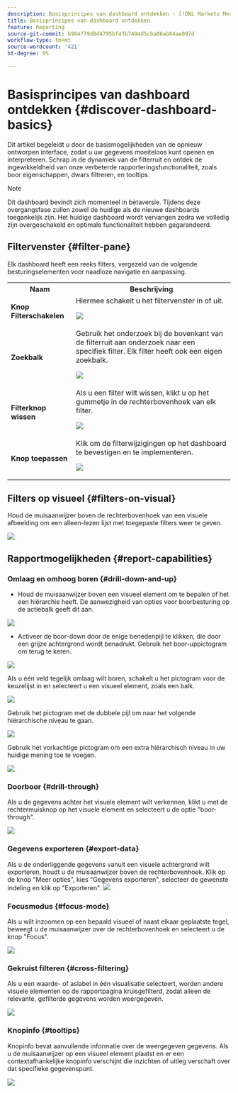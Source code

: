 ```yaml
---
description: Basisprincipes van dashboard ontdekken - [!DNL Marketo Measure] - Product
title: Basisprincipes van dashboard ontdekken
feature: Reporting
source-git-commit: b984779d8d4795bf43b7494d5cba06ab84ae097d
workflow-type: tm+mt
source-wordcount: '421'
ht-degree: 0%

---
```


# Basisprincipes van dashboard ontdekken {#discover-dashboard-basics}

Dit artikel begeleidt u door de basismogelijkheden van de opnieuw ontworpen interface, zodat u uw gegevens moeiteloos kunt openen en interpreteren. Schrap in de dynamiek van de filterruit en ontdek de ingewikkeldheid van onze verbeterde rapporteringsfunctionaliteit, zoals boor eigenschappen, dwars filtreren, en tooltips.

>[!NOTE]
>
>Dit dashboard bevindt zich momenteel in bètaversie. Tijdens deze overgangsfase zullen zowel de huidige als de nieuwe dashboards toegankelijk zijn. Het huidige dashboard wordt vervangen zodra we volledig zijn overgeschakeld en optimale functionaliteit hebben gegarandeerd.

## Filtervenster {#filter-pane}

Elk dashboard heeft een reeks filters, vergezeld van de volgende besturingselementen voor naadloze navigatie en aanpassing.

<table style="table-layout:auto"> 
 <tbody> 
  <tr> 
   <th>Naam</th> 
   <th>Beschrijving</th>
  </tr> 
  <tr> 
   <td><b>Knop Filterschakelen</b></td>
   <td>Hiermee schakelt u het filtervenster in of uit.
   <p><img src="assets/discover-dashboard-basics-1.png"></td>
  </tr>
  <tr> 
   <td><b>Zoekbalk</b></td>
   <td>Gebruik het onderzoek bij de bovenkant van de filterruit aan onderzoek naar een specifiek filter. Elk filter heeft ook een eigen zoekbalk.
   <p><img src="assets/discover-dashboard-basics-2.png"></td>
  </tr>
   <tr> 
   <td><b>Filterknop wissen</b></td>
   <td>Als u een filter wilt wissen, klikt u op het gummetje in de rechterbovenhoek van elk filter.
   <p><img src="assets/discover-dashboard-basics-3.png"></td>
  </tr>
  <tr> 
   <td><b>Knop toepassen</b></td>
   <td>Klik om de filterwijzigingen op het dashboard te bevestigen en te implementeren.
   <p><img src="assets/discover-dashboard-basics-3a.png"></td>
  </tr>
 </tbody> 
</table>

## Filters op visueel {#filters-on-visual}

Houd de muisaanwijzer boven de rechterbovenhoek van een visuele afbeelding om een alleen-lezen lijst met toegepaste filters weer te geven.

![](assets/discover-dashboard-basics-3b.png)

## Rapportmogelijkheden {#report-capabilities}

### Omlaag en omhoog boren {#drill-down-and-up}

* Houd de muisaanwijzer boven een visueel element om te bepalen of het een hiërarchie heeft. De aanwezigheid van opties voor boorbesturing op de actiebalk geeft dit aan.

![](assets/discover-dashboard-basics-4.png)

* Activeer de boor-down door de enige benedenpijl te klikken, die door een grijze achtergrond wordt benadrukt. Gebruik het boor-uppictogram om terug te keren.

![](assets/discover-dashboard-basics-5.png)

Als u één veld tegelijk omlaag wilt boren, schakelt u het pictogram voor de keuzelijst in en selecteert u een visueel element, zoals een balk.

![](assets/discover-dashboard-basics-6.gif)

Gebruik het pictogram met de dubbele pijl om naar het volgende hiërarchische niveau te gaan.

![](assets/discover-dashboard-basics-7.gif)

Gebruik het vorkachtige pictogram om een extra hiërarchisch niveau in uw huidige mening toe te voegen.

![](assets/discover-dashboard-basics-8.gif)

### Doorboor {#drill-through}

Als u de gegevens achter het visuele element wilt verkennen, klikt u met de rechtermuisknop op het visuele element en selecteert u de optie &quot;boor-through&quot;.

![](assets/discover-dashboard-basics-9.gif)

### Gegevens exporteren {#export-data}

Als u de onderliggende gegevens vanuit een visuele achtergrond wilt exporteren, houdt u de muisaanwijzer boven de rechterbovenhoek. Klik op de knop &quot;Meer opties&quot;, kies &quot;Gegevens exporteren&quot;, selecteer de gewenste indeling en klik op &quot;Exporteren&quot;.
![](assets/discover-dashboard-basics-10.gif)

### Focusmodus {#focus-mode}

Als u wilt inzoomen op een bepaald visueel of naast elkaar geplaatste tegel, beweegt u de muisaanwijzer over de rechterbovenhoek en selecteert u de knop &quot;Focus&quot;.

![](assets/discover-dashboard-basics-11.gif)

### Gekruist filteren {#cross-filtering}

Als u een waarde- of aslabel in één visualisatie selecteert, worden andere visuele elementen op de rapportpagina kruisgefilterd, zodat alleen de relevante, gefilterde gegevens worden weergegeven.

![](assets/discover-dashboard-basics-12.gif)

### Knopinfo {#tooltips}

Knopinfo bevat aanvullende informatie over de weergegeven gegevens. Als u de muisaanwijzer op een visueel element plaatst en er een contextafhankelijke knopinfo verschijnt die inzichten of uitleg verschaft over dat specifieke gegevenspunt.

![](assets/discover-dashboard-basics-13.gif)
